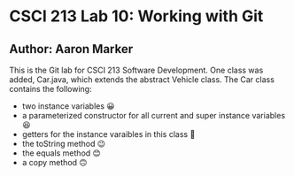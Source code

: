 # CSCI 213 Lab 10: Working with Git

## __Author__: Aaron Marker

This  is  the  Git  lab  for  CSCI  213  Software  Development.   One  class  was  added,  Car.java,
which extends the abstract Vehicle class.  The Car class contains the following:
* two instance variables :grinning:
* a parameterized constructor for all current and super instance variables :laughing:
* getters for the instance varaibles in this class :slightly_smiling_face:
* the toString method :wink:
* the equals method :blush:
* a copy method :upside_down_face:

